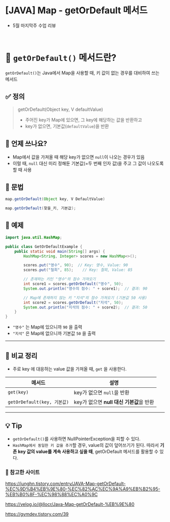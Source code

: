 # [JAVA] Map - getOrDefault 메서드

- 5월 마지막주 수업 리뷰

<br/>

# 🌟 `getOrDefault()` 메서드란?

`getOrDefault()`는 Java에서 Map을 사용할 때, 키 값이 없는 경우를 대비하여 쓰는 메서드

## ✅ 정의

> getOrDefault(Object key, V defaultValue)
>
> - 주어진 key가 Map에 있으면, 그 key에 해당하는 값을 반환하고
> - key가 없으면, 기본값(`defaultValue`)을 반환

## 🔧 언제 쓰나요?

- Map에서 값을 가져올 때 해당 key가 없으면 `null`이 나오는 경우가 있음
- 이럴 때, `null` 대신 미리 정해둔 기본값(=두 번째 인자 값)을 주고 그 값이 나오도록 할 때 사용

## 📌 문법

```java
map.getOrDefault(Object key, V DefaultValue)

map.getOrDefault(찾을_키, 기본값);
```

## 📘 예제

```java
import java.util.HashMap;

public class GetOrDefaultExample {
    public static void main(String[] args) {
        HashMap<String, Integer> scores = new HashMap<>();

        scores.put("영수", 90);  // Key: 영수, Value: 90
        scores.put("철희", 85);    // Key: 철희, Value: 85

        // 존재하는 키인 "영수"의 점수 가져오기
        int score1 = scores.getOrDefault("영수", 50);
        System.out.println("영수의 점수: " + score1);  // 결과: 90

        // Map에 존재하지 않는 키 "지석"의 점수 가져오기 (기본값 50 사용)
        int score2 = scores.getOrDefault("지석", 50);
        System.out.println("지석의 점수: " + score2);  // 결과: 50
    }
}

```

- `"영수"` 는 Map에 있으니까 `90` 을 출력
- `"지석"` 은 Map에 없으니까 기본값 `50` 을 출력

---

## 🎯 비교 정리

- 주로 key 에 대응하는 value 값을 가져올 때, `get` 을 사용한다.

| 메서드                      | 설명                                     |
| --------------------------- | ---------------------------------------- |
| `get(key)`                  | key가 없으면 `null`을 반환               |
| `getOrDefault(key, 기본값)` | key가 없으면 **null 대신 기본값**을 반환 |

---

## 💡 Tip

- `getOrDefault()`를 사용하면 NullPointerException을 피할 수 있다.
- `HashMap에서 동일한 키 값을 추가`할 경우, value의 값이 덮어쓰기가 된다. 따라서 **기존 key 값의 value를 계속 사용하고 싶을 때**, getOrDefault 메서드를 활용할 수 있다.

### 📌 참고한 사이트

https://junghn.tistory.com/entry/JAVA-Map-getOrDefault-%EC%9D%B4%EB%9E%80-%EC%82%AC%EC%9A%A9%EB%B2%95-%EB%B0%8F-%EC%98%88%EC%A0%9C

https://velog.io/@llocr/Java-Map-getOrDefault-%EB%9E%80

https://gymdev.tistory.com/39
